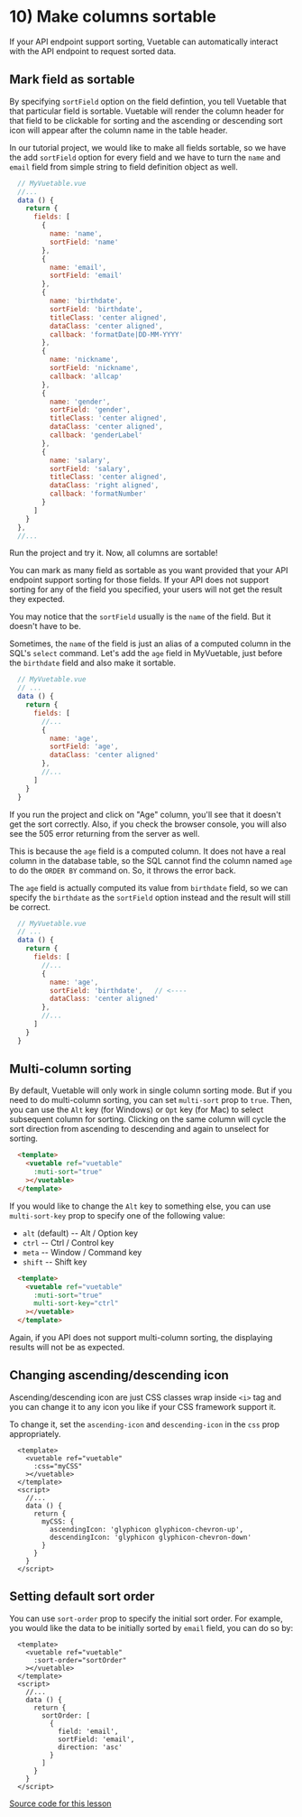 # 10) Make columns sortable

If your API endpoint support sorting, Vuetable can automatically interact with the API endpoint to request sorted data.

## Mark field as sortable

By specifying `sortField` option on the field defintion, you tell Vuetable that that particular field is sortable. Vuetable will render the column header for that field to be clickable for sorting and the ascending or descending sort icon will appear after the column name in the table header.

In our tutorial project, we would like to make all fields sortable, so we have the add `sortField` option for every field and we have to turn the `name` and `email` field from simple string to field definition object as well.

```javascript
  // MyVuetable.vue
  //...
  data () {
    return {
      fields: [
        {
          name: 'name',
          sortField: 'name'
        }, 
        {
          name: 'email',
          sortField: 'email'
        },
        {
          name: 'birthdate',
          sortField: 'birthdate',
          titleClass: 'center aligned',
          dataClass: 'center aligned',
          callback: 'formatDate|DD-MM-YYYY'
        },
        {
          name: 'nickname',
          sortField: 'nickname',
          callback: 'allcap'
        },
        {
          name: 'gender',
          sortField: 'gender',
          titleClass: 'center aligned',
          dataClass: 'center aligned',
          callback: 'genderLabel'
        },
        {
          name: 'salary',
          sortField: 'salary',
          titleClass: 'center aligned',
          dataClass: 'right aligned',
          callback: 'formatNumber'
        }
      ]
    }
  },
  //...
```

Run the project and try it. Now, all columns are sortable!

You can mark as many field as sortable as you want provided that your API endpoint support sorting for those fields. If your API does not support sorting for any of the field you specified, your users will not get the result they expected.

You may notice that the `sortField` usually is the `name` of the field. But it doesn't have to be.

Sometimes, the `name` of the field is just an alias of a computed column in the SQL's `select` command. Let's add the `age` field in MyVuetable, just before the `birthdate` field and also make it sortable.

```javascript
  // MyVuetable.vue
  // ...
  data () {
    return {
      fields: [
        //...
        {
          name: 'age',
          sortField: 'age',
          dataClass: 'center aligned'
        },
        //...
      ]
    }
  }
```

If you run the project and click on "Age" column, you'll see that it doesn't get the sort correctly. Also, if you check the browser console, you will also see the 505 error returning from the server as well.

This is because the `age` field is a computed column. It does not have a real column in the database table, so the SQL cannot find the column named `age` to do the `ORDER BY` command on. So, it throws the error back.

The `age` field is actually computed its value from `birthdate` field, so we can specify the `birthdate` as the `sortField` option instead and the result will still be correct.

```javascript
  // MyVuetable.vue
  // ...
  data () {
    return {
      fields: [
        //...
        {
          name: 'age',
          sortField: 'birthdate',   // <----
          dataClass: 'center aligned'
        },
        //...
      ]
    }
  }
```



## Multi-column sorting

By default, Vuetable will only work in single column sorting mode. But if you need to do multi-column sorting, you can set `multi-sort` prop to `true`. Then, you can use the `Alt` key (for Windows) or `Opt` key (for Mac) to select subsequent column for sorting. Clicking on the same column will cycle the sort direction from ascending to descending and again to unselect for sorting.

```html
  <template>
    <vuetable ref="vuetable"
      :muti-sort="true"
    ></vuetable>
  </template>
```

If you would like to change the `Alt` key to something else, you can use `multi-sort-key` prop to specify one of the following value:

- `alt` (default) -- Alt / Option key
- `ctrl` -- Ctrl / Control key
- `meta` -- Window / Command key
- `shift` -- Shift key

```html
  <template>
    <vuetable ref="vuetable"
      :muti-sort="true"
      multi-sort-key="ctrl"
    ></vuetable>
  </template>
```

Again, if you API does not support multi-column sorting, the displaying results will not be as expected.

## Changing ascending/descending icon

Ascending/descending icon are just CSS classes wrap inside `<i>` tag and you can change it to any icon you like if your CSS framework support it.

To change it, set the `ascending-icon` and `descending-icon` in the `css` prop appropriately.

```vue
  <template>
    <vuetable ref="vuetable"
      :css="myCSS"
    ></vuetable>
  </template>
  <script>
    //...
    data () {
      return {
        myCSS: {
          ascendingIcon: 'glyphicon glyphicon-chevron-up',
          descendingIcon: 'glyphicon glyphicon-chevron-down'
        }
      }
    }
  </script>
```


## Setting default sort order 

You can use `sort-order` prop to specify the initial sort order. For example, you would like the data to be initially sorted by `email` field, you can do so by:

```vue
  <template>
    <vuetable ref="vuetable"
      :sort-order="sortOrder"
    ></vuetable>
  </template>
  <script>
    //...
    data () {
      return {
        sortOrder: [
          {
            field: 'email',
            sortField: 'email',
            direction: 'asc'
          }
        ]
      }
    }
  </script>
```

[Source code for this lesson](https://github.com/ratiw/vuetable-2-tutorial/tree/lesson-10)
